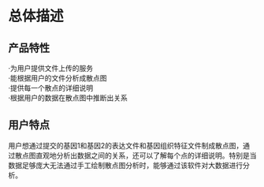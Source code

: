 # 总体描述
## 产品特性
   ·为用户提供文件上传的服务                                   
   ·能根据用户的文件分析成散点图                                 
   ·提供每一个散点的详细说明                            
   ·根据用户的数据在散点图中推断出关系                              
## 用户特点                      
   用户想通过提交的基因1和基因2的表达文件和基因组织特征文件制成散点图，通过散点图直观地分析出数据之间的关系，还可以了解每个点的详细说明。特别是当数据足够庞大无法通过手工绘制散点图分析时，能够通过该软件对大数据进行分析。
